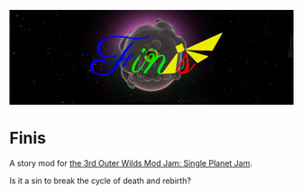 ![](finis-subtitle-readme_v2.png?raw=true)

# Finis

A story mod for [the 3rd Outer Wilds Mod Jam: Single Planet Jam](https://outerwildsmods.com/jam/mar-2024/).

Is it a sin to break the cycle of death and rebirth?
